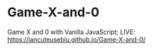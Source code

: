 # Game-X-and-0
Game X and 0 with Vanilla JavaScript;
LIVE: https://iancuteusebiu.github.io/Game-X-and-0/
